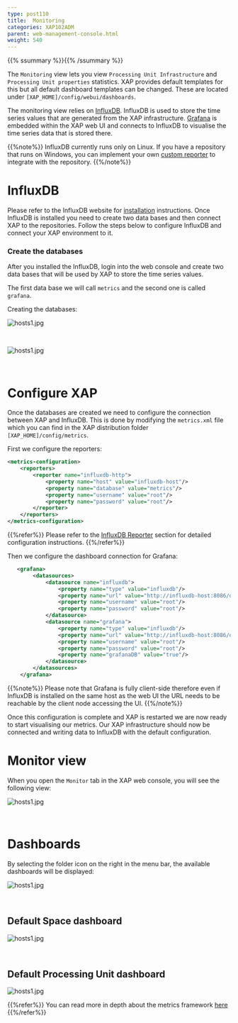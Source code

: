 ```yaml
---
type: post110
title:  Monitoring
categories: XAP102ADM
parent: web-management-console.html
weight: 540
---
```



{{% ssummary %}}{{% /ssummary %}}


The `Monitoring` view lets you view `Processing Unit Infrastructure` and  `Processing Unit properties` statistics. XAP provides
default templates for this but all default dashboard templates can be changed. These are located under `[XAP_HOME]/config/webui/dashboards`.

The monitoring view relies on [InfluxDB](http://influxdb.com/). InfluxDB is used to store the time series values that are generated from the XAP infrastructure.
[Grafana](http://grafana.org) is embedded within the XAP web UI and connects to InfluxDB to visualise the time series data that is stored there.


{{%note%}}
InfluxDB currently runs only on Linux. If you have a repository that runs on Windows, you can implement your own [custom reporter](./metrics-custom-reporter.html) to integrate with the repository.
{{%/note%}}


# InfluxDB

Please refer to the InfluxDB website for [installation](http://influxdb.com/docs/v0.8/introduction/installation.html) instructions.
Once InfluxDB is installed you need to create two data bases and then connect XAP to the repositories.  Follow the steps below to configure InfluxDB and connect your XAP environment to it.


### Create the databases

After you installed the InfluxDB, login into the web console and create two data bases that will be used by XAP to store the time series values.

The first data base we will call `metrics` and the second one is called `grafana`.

Creating the databases:

![hosts1.jpg](/attachment_files/web-console/influxdb-create-db.jpg)

<br>

![hosts1.jpg](/attachment_files/web-console/influxdb-create-db2.jpg)

<br>


# Configure XAP

Once the databases are created we need to configure the connection between XAP and InfluxDB. This is done by modifying the `metrics.xml` file which you can find in the XAP distribution
folder `[XAP_HOME]/config/metrics`.

First we configure the reporters:

```xml
<metrics-configuration>
    <reporters>
        <reporter name="influxdb-http">
            <property name="host" value="influxdb-host"/>
            <property name="database" value="metrics"/>
            <property name="username" value="root"/>
            <property name="password" value="root"/>
        </reporter>
    </reporters>
</metrics-configuration>
```

{{%refer%}}
Please refer to the [InfluxDB Reporter](./metrics-influxdb-reporter.html) section for detailed configuration instructions.
{{%/refer%}}

Then we configure the dashboard connection for Grafana:

```xml
   <grafana>
        <datasources>
            <datasource name="influxdb">
                <property name="type" value="influxdb"/>
                <property name="url" value="http://influxdb-host:8086/db/metrics"/>
                <property name="username" value="root"/>
                <property name="password" value="root"/>
            </datasource>
            <datasource name="grafana">
                <property name="type" value="influxdb"/>
                <property name="url" value="http://influxdb-host:8086/db/grafana"/>
                <property name="username" value="root"/>
                <property name="password" value="root"/>
                <property name="grafanaDB" value="true"/>
            </datasource>
        </datasources>
    </grafana>
```

{{%note%}}
Please note that Grafana is fully client-side therefore even if InfluxDB is installed on the same host as the web UI the URL needs to be reachable by the client node accessing the UI.
{{%/note%}}

Once this configuration is complete and XAP is restarted we are now ready to start visualising our metrics. Our XAP infrastructure should now be connected and writing data to InfluxDB with the default configuration.


# Monitor view

When you open the `Monitor` tab in the XAP web console, you will see the following view:

![hosts1.jpg](/attachment_files/web-console/monitor.jpg)

<br>

# Dashboards

By selecting the folder icon on the right in the menu bar, the available dashboards will be displayed:

![hosts1.jpg](/attachment_files/web-console/monitor1.jpg)

<br>

## Default Space dashboard

![hosts1.jpg](/attachment_files/web-console/monitor2.jpg)

<br>

## Default Processing Unit dashboard

![hosts1.jpg](/attachment_files/web-console/monitor3.jpg)




{{%refer%}}
You can read more in depth about the metrics framework [here](./metrics-overview.html)
{{%/refer%}}